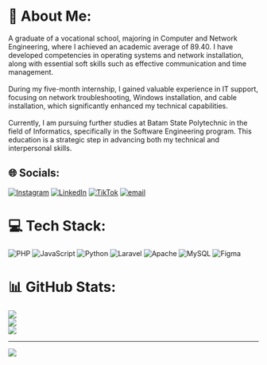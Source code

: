 # 💫 About Me:
A graduate of a vocational school, majoring in Computer and Network Engineering, where I achieved an academic average of 89.40. I have developed competencies in operating systems and network installation, along with essential soft skills such as effective communication and time management.<br><br>During my five-month internship, I gained valuable experience in IT support, focusing on network troubleshooting, Windows installation, and cable installation, which significantly enhanced my technical capabilities.<br><br>Currently, I am pursuing further studies at Batam State Polytechnic in the field of Informatics, specifically in the Software Engineering program. This education is a strategic step in advancing both my technical and interpersonal skills.


## 🌐 Socials:
[![Instagram](https://img.shields.io/badge/Instagram-%23E4405F.svg?logo=Instagram&logoColor=white)](https://instagram.com/ay_yaanii) [![LinkedIn](https://img.shields.io/badge/LinkedIn-%230077B5.svg?logo=linkedin&logoColor=white)](https://linkedin.com/in/https://www.linkedin.com/in/andri-yani-meuraxa-2a1170259?utm_source=share&utm_campaign=share_via&utm_content=profile&utm_medium=android_app) [![TikTok](https://img.shields.io/badge/TikTok-%23000000.svg?logo=TikTok&logoColor=white)](https://tiktok.com/@fancyyouuuuu) [![email](https://img.shields.io/badge/Email-D14836?logo=gmail&logoColor=white)](mailto:andriyanimeuraxa1@gmail.com) 

# 💻 Tech Stack:
![PHP](https://img.shields.io/badge/php-%23777BB4.svg?style=for-the-badge&logo=php&logoColor=white) ![JavaScript](https://img.shields.io/badge/javascript-%23323330.svg?style=for-the-badge&logo=javascript&logoColor=%23F7DF1E) ![Python](https://img.shields.io/badge/python-3670A0?style=for-the-badge&logo=python&logoColor=ffdd54) ![Laravel](https://img.shields.io/badge/laravel-%23FF2D20.svg?style=for-the-badge&logo=laravel&logoColor=white) ![Apache](https://img.shields.io/badge/apache-%23D42029.svg?style=for-the-badge&logo=apache&logoColor=white) ![MySQL](https://img.shields.io/badge/mysql-4479A1.svg?style=for-the-badge&logo=mysql&logoColor=white) ![Figma](https://img.shields.io/badge/figma-%23F24E1E.svg?style=for-the-badge&logo=figma&logoColor=white)
# 📊 GitHub Stats:
![](https://github-readme-stats.vercel.app/api?username=ayyaanii&theme=dark&hide_border=false&include_all_commits=false&count_private=false)<br/>
![](https://nirzak-streak-stats.vercel.app/?user=ayyaanii&theme=dark&hide_border=false)<br/>
![](https://github-readme-stats.vercel.app/api/top-langs/?username=ayyaanii&theme=dark&hide_border=false&include_all_commits=false&count_private=false&layout=compact)

---
[![](https://visitcount.itsvg.in/api?id=ayyaanii&icon=0&color=0)](https://visitcount.itsvg.in)

<!-- Proudly created with GPRM ( https://gprm.itsvg.in ) -->
